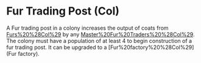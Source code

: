 # Fur Trading Post (Col)

A Fur trading post in a colony increases the output of coats from [Furs%20%28Col%29](furs) by any [Master%20Fur%20Traders%20%28Col%29](traders). The colony must have a population of at least 4 to begin construction of a fur trading post. It can be upgraded to a [Fur%20factory%20%28Col%29](Fur factory).